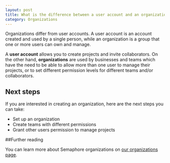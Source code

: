 ```yaml
---
layout: post
title: What is the difference between a user account and an organization?
category: Organizations
---
```


Organizations differ from user accounts. A user account is an
account created and used by a single person, while an organization is a group
that one or more users can own and manage.

A **user account** allows you to create projects and invite collaborators. On
the other hand, **organizations** are used by businesses and teams which
have the need to be able to allow more than one user to manage their projects,
or to set different permission levels for different teams and/or collaborators.

## Next steps

If you are interested in creating an organization, here are the next steps
you can take:

- Set up an organization
- Create teams with different permissions
- Grant other users permission to manage projects

##Further reading

You can learn more about Semaphore organizations on
[our organizations page](/organizations).
